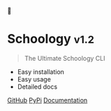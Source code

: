 🏫

# Schoology <small>v1.2</small>

> The Ultimate Schoology CLI

- Easy installation
- Easy usage
- Detailed docs

[GitHub](https://github.com/gadhagod/schoology)
[PyPi](https://pypi.org/project/schoology/)
[Documentation](https://gadhagod.github.io/schoology)